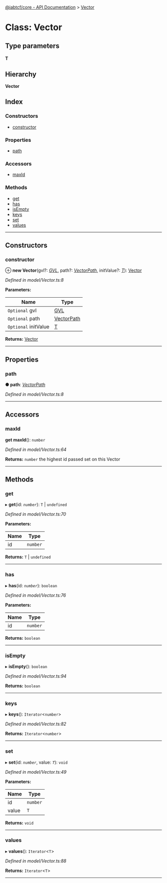 [@iabtcf/core - API Documentation](../README.md) > [Vector](../classes/vector.md)

# Class: Vector

## Type parameters
#### T 
## Hierarchy

**Vector**

## Index

### Constructors

* [constructor](vector.md#constructor)

### Properties

* [path](vector.md#path)

### Accessors

* [maxId](vector.md#maxid)

### Methods

* [get](vector.md#get)
* [has](vector.md#has)
* [isEmpty](vector.md#isempty)
* [keys](vector.md#keys)
* [set](vector.md#set)
* [values](vector.md#values)

---

## Constructors

<a id="constructor"></a>

###  constructor

⊕ **new Vector**(gvl?: *[GVL](gvl.md)*, path?: *[VectorPath](../enums/vectorpath.md)*, initValue?: *[T]()*): [Vector](vector.md)

*Defined in model/Vector.ts:8*

**Parameters:**

| Name | Type |
| ------ | ------ |
| `Optional` gvl | [GVL](gvl.md) |
| `Optional` path | [VectorPath](../enums/vectorpath.md) |
| `Optional` initValue | [T]() |

**Returns:** [Vector](vector.md)

___

## Properties

<a id="path"></a>

###  path

**● path**: *[VectorPath](../enums/vectorpath.md)*

*Defined in model/Vector.ts:8*

___

## Accessors

<a id="maxid"></a>

###  maxId

**get maxId**(): `number`

*Defined in model/Vector.ts:64*

**Returns:** `number`
the highest id passed set on this Vector

___

## Methods

<a id="get"></a>

###  get

▸ **get**(id: *`number`*): `T` \| `undefined`

*Defined in model/Vector.ts:70*

**Parameters:**

| Name | Type |
| ------ | ------ |
| id | `number` |

**Returns:** `T` \| `undefined`

___
<a id="has"></a>

###  has

▸ **has**(id: *`number`*): `boolean`

*Defined in model/Vector.ts:76*

**Parameters:**

| Name | Type |
| ------ | ------ |
| id | `number` |

**Returns:** `boolean`

___
<a id="isempty"></a>

###  isEmpty

▸ **isEmpty**(): `boolean`

*Defined in model/Vector.ts:94*

**Returns:** `boolean`

___
<a id="keys"></a>

###  keys

▸ **keys**(): `Iterator`<`number`>

*Defined in model/Vector.ts:82*

**Returns:** `Iterator`<`number`>

___
<a id="set"></a>

###  set

▸ **set**(id: *`number`*, value: *`T`*): `void`

*Defined in model/Vector.ts:49*

**Parameters:**

| Name | Type |
| ------ | ------ |
| id | `number` |
| value | `T` |

**Returns:** `void`

___
<a id="values"></a>

###  values

▸ **values**(): `Iterator`<`T`>

*Defined in model/Vector.ts:88*

**Returns:** `Iterator`<`T`>

___


